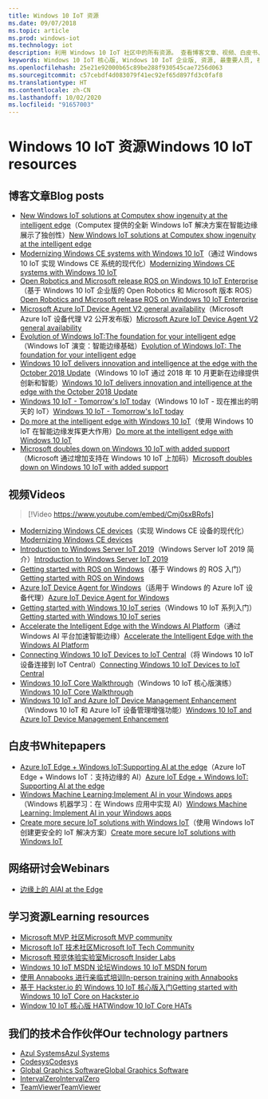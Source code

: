 ```yaml
---
title: Windows 10 IoT 资源
ms.date: 09/07/2018
ms.topic: article
ms.prod: windows-iot
ms.technology: iot
description: 利用 Windows 10 IoT 社区中的所有资源。 查看博客文章、视频、白皮书、网络研讨会、学习资源和技术合作伙伴。
keywords: Windows 10 IoT 核心版, Windows 10 IoT 企业版, 资源, 最重要人员, 视频, 博客文章
ms.openlocfilehash: 25e21e92000b65c89be288f930545cae7256d063
ms.sourcegitcommit: c57cebdf4d083079f41ec92ef65d897fd3c0faf8
ms.translationtype: HT
ms.contentlocale: zh-CN
ms.lasthandoff: 10/02/2020
ms.locfileid: "91657003"
---
```

# <a name="windows-10-iot-resources"></a><span data-ttu-id="25531-105">Windows 10 IoT 资源</span><span class="sxs-lookup"><span data-stu-id="25531-105">Windows 10 IoT resources</span></span>

## <a name="blog-posts"></a><span data-ttu-id="25531-106">博客文章</span><span class="sxs-lookup"><span data-stu-id="25531-106">Blog posts</span></span>

* <span data-ttu-id="25531-107">[New Windows IoT solutions at Computex show ingenuity at the intelligent edge](https://blogs.windows.com/windowsexperience/2019/05/28/new-windows-iot-solutions-at-computex-show-ingenuity-at-the-intelligent-edge/#U3yYXu1rq054ljuk.97)（Computex 提供的全新 Windows IoT 解决方案在智能边缘展示了独创性）</span><span class="sxs-lookup"><span data-stu-id="25531-107">[New Windows IoT solutions at Computex show ingenuity at the intelligent edge](https://blogs.windows.com/windowsexperience/2019/05/28/new-windows-iot-solutions-at-computex-show-ingenuity-at-the-intelligent-edge/#U3yYXu1rq054ljuk.97)</span></span>
* <span data-ttu-id="25531-108">[Modernizing Windows CE systems with Windows 10 IoT](https://blogs.windows.com/buildingapps/2019/05/07/modernizing-windows-ce-systems-with-windows-10-iot/#oHzjguRIlWV0ryo6.97)（通过 Windows 10 IoT 实现 Windows CE 系统的现代化）</span><span class="sxs-lookup"><span data-stu-id="25531-108">[Modernizing Windows CE systems with Windows 10 IoT](https://blogs.windows.com/buildingapps/2019/05/07/modernizing-windows-ce-systems-with-windows-10-iot/#oHzjguRIlWV0ryo6.97)</span></span>
* <span data-ttu-id="25531-109">[Open Robotics and Microsoft release ROS on Windows 10 IoT Enterprise](https://blogs.windows.com/buildingapps/2019/05/07/open-robotics-and-microsoft-release-ros-on-windows-10-iot-enterprise/#Y86A6YUJELKDoRJJ.97)（基于 Windows 10 IoT 企业版的 Open Robotics 和 Microsoft 版本 ROS）</span><span class="sxs-lookup"><span data-stu-id="25531-109">[Open Robotics and Microsoft release ROS on Windows 10 IoT Enterprise](https://blogs.windows.com/buildingapps/2019/05/07/open-robotics-and-microsoft-release-ros-on-windows-10-iot-enterprise/#Y86A6YUJELKDoRJJ.97)</span></span>
* <span data-ttu-id="25531-110">[Microsoft Azure IoT Device Agent V2 general availability](https://blogs.windows.com/buildingapps/2019/05/07/microsoft-azure-iot-device-agent-v2-general-availability/#BwOSxBSymeJqU34K.97)（Microsoft Azure IoT 设备代理 V2 公开发布版）</span><span class="sxs-lookup"><span data-stu-id="25531-110">[Microsoft Azure IoT Device Agent V2 general availability](https://blogs.windows.com/buildingapps/2019/05/07/microsoft-azure-iot-device-agent-v2-general-availability/#BwOSxBSymeJqU34K.97)</span></span>
* <span data-ttu-id="25531-111">[Evolution of Windows IoT:The foundation for your intelligent edge](https://blogs.windows.com/windowsexperience/2019/04/03/evolution-of-windows-iot-the-foundation-for-your-intelligent-edge/)（Windows IoT 演变：智能边缘基础）</span><span class="sxs-lookup"><span data-stu-id="25531-111">[Evolution of Windows IoT: The foundation for your intelligent edge](https://blogs.windows.com/windowsexperience/2019/04/03/evolution-of-windows-iot-the-foundation-for-your-intelligent-edge/)</span></span>
* <span data-ttu-id="25531-112">[Windows 10 IoT delivers innovation and intelligence at the edge with the October 2018 Update](https://blogs.windows.com/windowsexperience/2018/10/04/windows-10-iot-delivers-innovation-and-intelligence-at-the-edge-with-the-october-2018-update/#9g9hmmO2AdUB1C6F.97)（Windows 10 IoT 通过 2018 年 10 月更新在边缘提供创新和智能）</span><span class="sxs-lookup"><span data-stu-id="25531-112">[Windows 10 IoT delivers innovation and intelligence at the edge with the October 2018 Update](https://blogs.windows.com/windowsexperience/2018/10/04/windows-10-iot-delivers-innovation-and-intelligence-at-the-edge-with-the-october-2018-update/#9g9hmmO2AdUB1C6F.97)</span></span> 
* <span data-ttu-id="25531-113">[Windows 10 IoT - Tomorrow's IoT today](https://blogs.windows.com/windowsexperience/2018/06/05/windows-10-iot-tomorrows-iot-today/#wl3TcsFseJ6XROUZ.97)（Windows 10 IoT - 现在推出的明天的 IoT）</span><span class="sxs-lookup"><span data-stu-id="25531-113">[Windows 10 IoT - Tomorrow's IoT today](https://blogs.windows.com/windowsexperience/2018/06/05/windows-10-iot-tomorrows-iot-today/#wl3TcsFseJ6XROUZ.97)</span></span>
* <span data-ttu-id="25531-114">[Do more at the intelligent edge with Windows 10 IoT](https://blogs.windows.com/windowsexperience/2018/05/07/do-more-at-the-intelligent-edge-with-windows-10-iot/#uDVaAtoBvz7BGrTf.97)（使用 Windows 10 IoT 在智能边缘发挥更大作用）</span><span class="sxs-lookup"><span data-stu-id="25531-114">[Do more at the intelligent edge with Windows 10 IoT](https://blogs.windows.com/windowsexperience/2018/05/07/do-more-at-the-intelligent-edge-with-windows-10-iot/#uDVaAtoBvz7BGrTf.97)</span></span>
* <span data-ttu-id="25531-115">[Microsoft doubles down on Windows 10 IoT with added support](https://blogs.windows.com/windowsexperience/2018/02/27/microsoft-doubles-down-on-windows-10-iot-with-added-support/#DJaDiKX0bYJ1JDHD.97)（Microsoft 通过增加支持在 Windows 10 IoT 上加码）</span><span class="sxs-lookup"><span data-stu-id="25531-115">[Microsoft doubles down on Windows 10 IoT with added support](https://blogs.windows.com/windowsexperience/2018/02/27/microsoft-doubles-down-on-windows-10-iot-with-added-support/#DJaDiKX0bYJ1JDHD.97)</span></span>

## <a name="videos"></a><span data-ttu-id="25531-116">视频</span><span class="sxs-lookup"><span data-stu-id="25531-116">Videos</span></span>

>[!Video https://www.youtube.com/embed/Cmj0sxBRofs]
* <span data-ttu-id="25531-117">[Modernizing Windows CE devices](https://www.youtube.com/watch?time_continue=1&v=5iUZkZmgmJA)（实现 Windows CE 设备的现代化）</span><span class="sxs-lookup"><span data-stu-id="25531-117">[Modernizing Windows CE devices](https://www.youtube.com/watch?time_continue=1&v=5iUZkZmgmJA)</span></span>
* <span data-ttu-id="25531-118">[Introduction to Windows Server IoT 2019](https://channel9.msdn.com/Shows/Internet-of-Things-Show/Introduction-to-Windows-Server-IoT-2019)（Windows Server IoT 2019 简介）</span><span class="sxs-lookup"><span data-stu-id="25531-118">[Introduction to Windows Server IoT 2019](https://channel9.msdn.com/Shows/Internet-of-Things-Show/Introduction-to-Windows-Server-IoT-2019)</span></span>
* <span data-ttu-id="25531-119">[Getting started with ROS on Windows](https://www.youtube.com/watch?v=nZSjwMLi3jQ)（基于 Windows 的 ROS 入门）</span><span class="sxs-lookup"><span data-stu-id="25531-119">[Getting started with ROS on Windows](https://www.youtube.com/watch?v=nZSjwMLi3jQ)</span></span>
* <span data-ttu-id="25531-120">[Azure IoT Device Agent for Windows](https://www.youtube.com/watch?v=DZn6diOn7uI)（适用于 Windows 的 Azure IoT 设备代理）</span><span class="sxs-lookup"><span data-stu-id="25531-120">[Azure IoT Device Agent for Windows](https://www.youtube.com/watch?v=DZn6diOn7uI)</span></span>
* <span data-ttu-id="25531-121">[Getting started with Windows 10 IoT series](https://www.youtube.com/watch?v=A-kazyOiBvs&t)（Windows 10 IoT 系列入门）</span><span class="sxs-lookup"><span data-stu-id="25531-121">[Getting started with Windows 10 IoT series](https://www.youtube.com/watch?v=A-kazyOiBvs&t)</span></span>
* <span data-ttu-id="25531-122">[Accelerate the Intelligent Edge with the Windows AI Platform](https://www.youtube.com/watch?v=7bFAg6w4J00)（通过 Windows AI 平台加速智能边缘）</span><span class="sxs-lookup"><span data-stu-id="25531-122">[Accelerate the Intelligent Edge with the Windows AI Platform](https://www.youtube.com/watch?v=7bFAg6w4J00)</span></span>
* <span data-ttu-id="25531-123">[Connecting Windows 10 IoT Devices to IoT Central](https://channel9.msdn.com/Shows/Internet-of-Things-Show/Connecting-Windows-IoT-Devices-To-IoT-Central)（将 Windows 10 IoT 设备连接到 IoT Central）</span><span class="sxs-lookup"><span data-stu-id="25531-123">[Connecting Windows 10 IoT Devices to IoT Central](https://channel9.msdn.com/Shows/Internet-of-Things-Show/Connecting-Windows-IoT-Devices-To-IoT-Central)</span></span>
* <span data-ttu-id="25531-124">[Windows 10 IoT Core Walkthrough](https://channel9.msdn.com/Blogs/Seth-Juarez/Windows-IoT-Core-Walkthrough?term=windows%20iot%20core)（Windows 10 IoT 核心版演练）</span><span class="sxs-lookup"><span data-stu-id="25531-124">[Windows 10 IoT Core Walkthrough](https://channel9.msdn.com/Blogs/Seth-Juarez/Windows-IoT-Core-Walkthrough?term=windows%20iot%20core)</span></span>
* <span data-ttu-id="25531-125">[Windows 10 IoT and Azure IoT Device Management Enhancement](https://channel9.msdn.com/Shows/Azure-Friday/Windows-10-IoT-and-Azure-IoT-Device-Management-Enhancements?term=windows%20iot%20core)（Windows 10 IoT 和 Azure IoT 设备管理增强功能）</span><span class="sxs-lookup"><span data-stu-id="25531-125">[Windows 10 IoT and Azure IoT Device Management Enhancement](https://channel9.msdn.com/Shows/Azure-Friday/Windows-10-IoT-and-Azure-IoT-Device-Management-Enhancements?term=windows%20iot%20core)</span></span>

## <a name="whitepapers"></a><span data-ttu-id="25531-126">白皮书</span><span class="sxs-lookup"><span data-stu-id="25531-126">Whitepapers</span></span>
* <span data-ttu-id="25531-127">[Azure IoT Edge + Windows IoT:Supporting AI at the edge](https://aka.ms/IoT-Edge-WP)（Azure IoT Edge + Windows IoT：支持边缘的 AI）</span><span class="sxs-lookup"><span data-stu-id="25531-127">[Azure IoT Edge + Windows IoT: Supporting AI at the edge](https://aka.ms/IoT-Edge-WP)</span></span>
* <span data-ttu-id="25531-128">[Windows Machine Learning:Implement AI in your Windows apps](https://aka.ms/Windows-ML-WP)（Windows 机器学习：在 Windows 应用中实现 AI）</span><span class="sxs-lookup"><span data-stu-id="25531-128">[Windows Machine Learning: Implement AI in your Windows apps](https://aka.ms/Windows-ML-WP)</span></span>
* <span data-ttu-id="25531-129">[Create more secure IoT solutions with Windows IoT](https://aka.ms/secure-windowsiot)（使用 Windows IoT 创建更安全的 IoT 解决方案）</span><span class="sxs-lookup"><span data-stu-id="25531-129">[Create more secure IoT solutions with Windows IoT](https://aka.ms/secure-windowsiot)</span></span>

## <a name="webinars"></a><span data-ttu-id="25531-130">网络研讨会</span><span class="sxs-lookup"><span data-stu-id="25531-130">Webinars</span></span>
* [<span data-ttu-id="25531-131">边缘上的 AI</span><span class="sxs-lookup"><span data-stu-id="25531-131">AI at the Edge</span></span>](https://youtu.be/DEOCKFb7lvM)

## <a name="learning-resources"></a><span data-ttu-id="25531-132">学习资源</span><span class="sxs-lookup"><span data-stu-id="25531-132">Learning resources</span></span>

* [<span data-ttu-id="25531-133">Microsoft MVP 社区</span><span class="sxs-lookup"><span data-stu-id="25531-133">Microsoft MVP community</span></span>](https://mvp.microsoft.com/)
* [<span data-ttu-id="25531-134">Microsoft IoT 技术社区</span><span class="sxs-lookup"><span data-stu-id="25531-134">Microsoft IoT Tech Community</span></span>](https://techcommunity.microsoft.com/t5/Internet-of-Things-IoT/ct-p/IoT)
* [<span data-ttu-id="25531-135">Microsoft 预览体验实验室</span><span class="sxs-lookup"><span data-stu-id="25531-135">Microsoft Insider Labs</span></span>](https://www.microsoftiotinsiderlabs.com/)
* [<span data-ttu-id="25531-136">Windows 10 IoT MSDN 论坛</span><span class="sxs-lookup"><span data-stu-id="25531-136">Windows 10 IoT MSDN forum</span></span>](https://social.msdn.microsoft.com/forums/en-US/home?forum=WindowsIoT)
* [<span data-ttu-id="25531-137">使用 Annabooks 进行亲临式培训</span><span class="sxs-lookup"><span data-stu-id="25531-137">In-person training with Annabooks</span></span>](http://www.annabooks.com/training.html)
* [<span data-ttu-id="25531-138">基于 Hackster.io 的 Windows 10 IoT 核心版入门</span><span class="sxs-lookup"><span data-stu-id="25531-138">Getting started with Windows 10 IoT Core on Hackster.io</span></span>](http://www.hackster.io/KiwiBryn)
* [<span data-ttu-id="25531-139">Window 10 IoT 核心版 HAT</span><span class="sxs-lookup"><span data-stu-id="25531-139">Window 10 IoT Core HATs</span></span>](https://www.turta.io/iothat)


## <a name="our-technology-partners"></a><span data-ttu-id="25531-140">我们的技术合作伙伴</span><span class="sxs-lookup"><span data-stu-id="25531-140">Our technology partners</span></span>

* [<span data-ttu-id="25531-141">Azul Systems</span><span class="sxs-lookup"><span data-stu-id="25531-141">Azul Systems</span></span>](https://www.azul.com/)
* [<span data-ttu-id="25531-142">Codesys</span><span class="sxs-lookup"><span data-stu-id="25531-142">Codesys</span></span>](https://de.codesys.com/)
* [<span data-ttu-id="25531-143">Global Graphics Software</span><span class="sxs-lookup"><span data-stu-id="25531-143">Global Graphics Software</span></span>](https://www.globalgraphics.com/)
* [<span data-ttu-id="25531-144">IntervalZero</span><span class="sxs-lookup"><span data-stu-id="25531-144">IntervalZero</span></span>](https://www.intervalzero.com/)
* [<span data-ttu-id="25531-145">TeamViewer</span><span class="sxs-lookup"><span data-stu-id="25531-145">TeamViewer</span></span>](https://www.teamviewer.us/)




 



